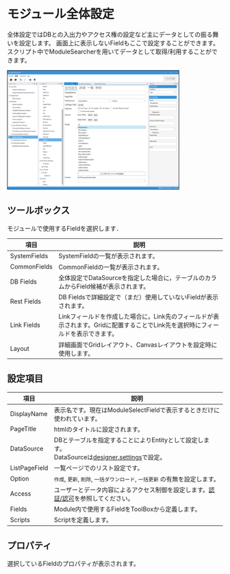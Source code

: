 # モジュール全体設定

全体設定ではDBとの入出力やアクセス権の設定など主にデータとしての振る舞いを設定します。 画面上に表示しないFieldもここで設定することができます。スクリプト中でModuleSearcherを用いてデータとして取得/利用することができます。

<img src="images/module_general.png" width="400" alt="モジュール全体" title="モジュール全体" style="border: 1px solid;">

## ツールボックス
モジュールで使用するFieldを選択します．

| 項目           | 説明                                                                        |
|--------------|---------------------------------------------------------------------------|
| SystemFields | SystemFieldの一覧が表示されます。|
| CommonFields | CommonFieldの一覧が表示されます。|
| DB Fields    | 全体設定でDataSourceを指定した場合に，テーブルのカラムからField候補が表示されます。|
| Rest Fields  | DB Fieldsで詳細設定で（まだ）使用していないFieldが表示されます。|
| Link Fields  | Linkフィールドを作成した場合に，Link先のフィールドが表示されます。Gridに配置することでLink先を選択時にフィールドを表示できます。|
| Layout       | 詳細画面でGridレイアウト、Canvasレイアウトを設定時に使用します。|

## 設定項目
| 項目            | 説明                                                                                                       |
|---------------|----------------------------------------------------------------------------------------------------------|
| DisplayName   | 表示名です。現在はModuleSelectFieldで表示するときだけに使われています。|
| PageTitle     | htmlのタイトルに設定されます。|
| DataSource    | DBとテーブルを指定することによりEntityとして設定します。<br/>DataSourceは[designer.settings](../designer/designer_settings.md)で設定。|
| ListPageField | 一覧ページでのリスト設定です。|
| Option        | `作成`, `更新`, `削除`, `一括ダウンロード`, `一括更新` の有無を設定します。|
| Access        |ユーザーとデータ内容によるアクセス制御を設定します。[認証/認可](authorization/authorization.md)を参照してください。|
| Fields        | Module内で使用するFieldをToolBoxから定義します。|
| Scripts       | Scriptを定義します。|


## プロパティ
選択しているFieldのプロパティが表示されます。

